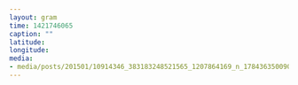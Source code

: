 ```yaml
---
layout: gram
time: 1421746065
caption: ""
latitude: 
longitude: 
media:
- media/posts/201501/10914346_383183248521565_1207864169_n_17843635009000351.jpg
---
```

